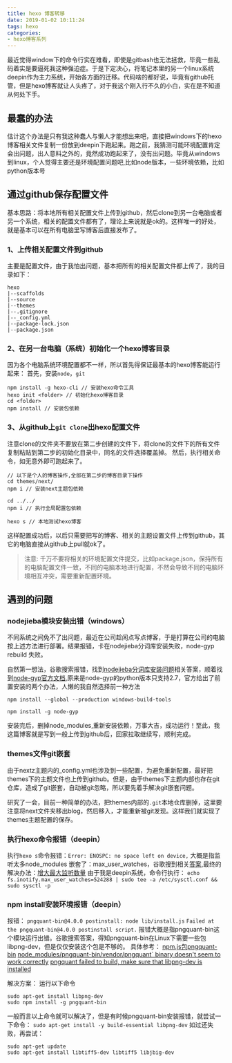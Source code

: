 ```yaml
---
title: hexo 博客转移
date: 2019-01-02 10:11:24
tags: hexo
categories: 
- hexo博客系列
---
```


最近觉得window下的命令行实在难看，即使是gitbash也无法拯救，毕竟一些乱码着实是要逼死我这种强迫症。于是下定决心，将笔记本里的另一个linux系统deepin作为主力系统，开始各方面的迁移。代码啥的都好说，毕竟有github托管，但是hexo博客就让人头疼了，对于我这个刚入行不久的小白，实在是不知道从何处下手。

## 最蠢的办法

估计这个办法是只有我这种蠢人与懒人才能想出来吧，直接把windows下的hexo博客相关文件复制一份放到deepin下跑起来。跑之前，我猜测可能环境配置肯定会出问题，出人意料之外的，竟然成功跑起来了，没有出问题。毕竟从windows到linux，个人觉得主要还是环境配置问题吧,比如node版本，一些环境依赖，比如python版本号

## 通过github保存配置文件

基本思路：将本地所有相关配置文件上传到github，然后clone到另一台电脑或者另一个系统，相关的配置文件都有了，理论上来说就是ok的。这样唯一的好处，就是基本可以在所有电脑里写博客后直接发布了。

### 1、上传相关配置文件到github

主要是配置文件，由于我怕出问题，基本把所有的相关配置文件都上传了，我的目录如下：

```
hexo
|--scaffolds
|--source
|--themes
|--.gitignore
|--_config.yml
|--package-lock.json
|--package.json
```

### 2、在另一台电脑（系统）初始化一个hexo博客目录

因为各个电脑系统环境配置都不一样，所以首先得保证最基本的hexo博客能运行起来：
首先，安装`node`，`git`

```
npm install -g hexo-cli // 安装hexo命令工具
hexo init <folder> // 初始化hexo博客目录
cd <folder>
npm install // 安装包依赖

```

### 3、从github上`git clone`出hexo配置文件

注意clone的文件夹不要放在第二步创建的文件下，将clone的文件下的所有文件复制粘贴到第二步的初始化目录中，同名的文件选择覆盖掉。
然后，执行相关命令，如无意外即可跑起来了。

```
// 以下是个人的博客操作,全部在第二步的博客目录下操作
cd themes/next/
npm i // 安装next主题包依赖

cd ../../
npm i // 执行全局配置包依赖

hexo s // 本地测试hexo博客
```

这样配置成功后，以后只需要把写的博客、相关的主题设置文件上传到github，其它的电脑直接从github上pull就ok了。

>注意:
>千万不要将相关的环境配置文件提交，比如package.json，保持所有的电脑配置文件一致，不同的电脑本地进行配置，不然会导致不同的电脑环境相互冲突，需要重新配置环境。

## 遇到的问题

### nodejieba模块安装出错（windows）

不同系统之间免不了出问题，最近在公司趁闲点写点博客，于是打算在公司的电脑按上述方法进行部署。结果报错，卡在nodejieba分词库安装失败，node-gyp rebuild 失败。

自然第一想法，谷歌搜索报错，找到[nodejieba分词库安装问题](https://github.com/Mrminfive/hexo-theme-skapp/issues/23)相关答案，顺着找到[node-gyp官方文档](https://www.npmjs.com/package/node-gyp),原来是node-gyp的python版本只支持2.7，官方给出了前置安装的两个办法，人懒的我自然选择前一种方法
```
npm install --global --production windows-build-tools

npm install -g node-gyp
```
安装完后，删掉node_modules,重新安装依赖，万事大吉，成功运行！至此，我这篇博客就是写到一般上传到github后，回家拉取继续写，顺利完成。

### themes文件git嵌套

由于nextz主题内的_config.yml也涉及到一些配置，为避免重新配置，最好把themes下的主题文件也上传到github。但是，由于themes下主题内部也存在git仓库，造成了git嵌套，自动被git忽略，所以要先着手解决git嵌套问题。

研究了一会，目前一种简单的办法，把themes内部的`.git`本地仓库删掉，这里要注意将next文件夹移出blog，然后移入，才能重新被git发现。这样我们就实现了themes主题配置的保存。

### 执行hexo命令报错（deepin）

执行`hexo s`命令报错：`Error: ENOSPC: no space left on device,`
大概是指监听太多node_modules 嵌套了：max_user_watches，谷歌搜到相关[答案](https://github.com/npm/npm/issues/1131),最终的解决办法：[增大最大监听数量](https://github.com/guard/listen/wiki/Increasing-the-amount-of-inotify-watchers)
由于我是deepin系统，命令行执行：
`echo fs.inotify.max_user_watches=524288 | sudo tee -a /etc/sysctl.conf && sudo sysctl -p`

### npm install安装环境报错（deepin）

报错：
`pngquant-bin@4.0.0 postinstall: node lib/install.js`
`Failed at the pngquant-bin@4.0.0 postinstall script.`
报错大概是指pngquant-bin这个模块运行出错。谷歌搜索答案，得知pngquant-bin在Linux下需要一些包libpng-dev，但是仅仅安装这个包是不够的。
具体参考：
[npm.js包pngquant-bin](https://www.npmjs.com/package/pngquant-bin)
[node_modules/pngquant-bin/vendor/pngquant` binary doesn't seem to work correctly](https://github.com/imagemin/pngquant-bin/issues/78)
[pngquant failed to build, make sure that libpng-dev is installed](https://blog.csdn.net/zgrbsbf/article/details/81911999)

解决方案：
运行以下命令
```
sudo apt-get install libpng-dev
sudo npm install -g pngquant-bin
```
一般而言以上命令就可以解决了，但是有时候pngquant-bin安装报错，就尝试一下命令：
`sudo apt-get install -y build-essential libpng-dev`
如过还失败，再尝试：
```
sudo apt-get update 
sudo apt-get install libtiff5-dev libtiff5 libjbig-dev
```